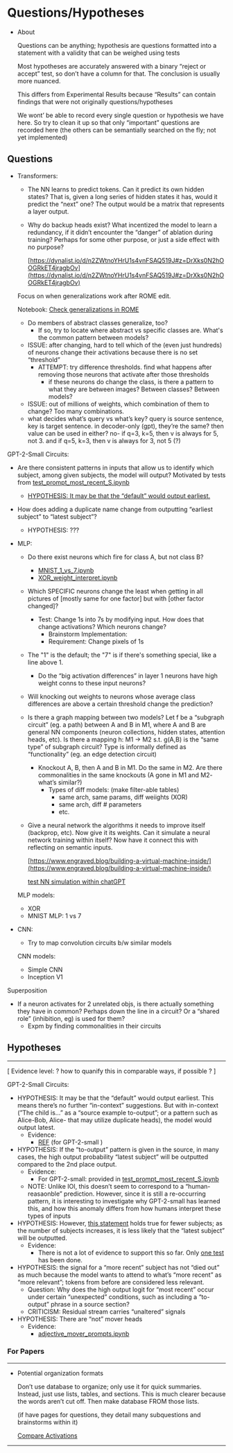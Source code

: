 # Questions/Hypotheses

- About
    
    Questions can be anything; hypothesis are questions formatted into a statement with a validity that can be weighed using tests
    
    Most hypotheses are accurately answered with a binary “reject or accept” test, so don’t have a column for that. The conclusion is usually more nuanced.
    
    This differs from Experimental Results because “Results” can contain findings that were not originally questions/hypotheses
    
    We wont’ be able to record every single question or hypothesis we have here. So try to clean it up so that only “important” questions are recorded here (the others can be semantially searched on the fly; not yet implemented)
    

## Questions

- Transformers:
    - The NN learns to predict tokens. Can it predict its own hidden states? That is, given a long series of hidden states it has, would it predict the “next” one? The output would be a matrix that represents a layer output.
    - Why do backup heads exist? What incentized the model to learn a redundancy, if it didn’t encounter the “danger” of ablation during training? Perhaps for some other purpose, or just a side effect with no purpose?
        
        [https://dynalist.io/d/n2ZWtnoYHrU1s4vnFSAQ519J#z=DrXks0N2hOOGRkET4jragbOv](https://dynalist.io/d/n2ZWtnoYHrU1s4vnFSAQ519J#z=DrXks0N2hOOGRkET4jragbOv)
        
    
    Focus on when generalizations work after ROME edit. 
    
    Notebook: [Check generalizations in ROME](Code%20Notebooks%20432b45bb746f43eabf4172f69d384f8a/Check%20generalizations%20in%20ROME%200f2a42c9096a4d5693d7f51ebc144f4b.md) 
    
    - Do members of abstract classes generalize, too?
        - If so, try to locate where abstract vs specific classes are. What's the common pattern between models?
    - ISSUE: after changing, hard to tell which of the (even just hundreds) of neurons change their activations because there is no set “threshold”
        - ATTEMPT: try difference thresholds. find what happens after removing those neurons that activate after those thresholds
            - if these neurons do change the class, is there a pattern to what they are between images? Between classes? Between models?
    - ISSUE: out of millions of weights, which combination of them to change? Too many combinations.
    - what decides what’s query vs what’s key? query is source sentence, key is target sentence. in decoder-only (gpt), they’re the same? then value can be used in either? no- if q=3, k=5, then v is always for 5, not 3. and if q=5, k=3, then v is always for 3, not 5 (?)

GPT-2-Small Circuits:

- Are there consistent patterns in inputs that allow us to identify which subject, among given subjects, the model will output? Motivated by tests from [test_prompt_most_recent_S.ipynb](Code%20Notebooks%20432b45bb746f43eabf4172f69d384f8a/test_prompt_most_recent_S%20ipynb%20a51ecffd653d4d6c995692f0920be200.md)
    - [HYPOTHESIS: It may be that the “default” would output earliest.](Questions%20Hypotheses%2087e989748e1942dfa05a7d90433f2e40.md)
- How does adding a duplicate name change from outputting “earliest subject” to “latest subject”?
    - HYPOTHESIS: ???

- MLP:
    - Do there exist neurons which fire for class A, but not class B?
        - [MNIST_1_vs_7.ipynb](Code%20Notebooks%20432b45bb746f43eabf4172f69d384f8a/MNIST_1_vs_7%20ipynb%20cd1482eb130b428681a298e72f020f76.md)
        - [XOR_weight_interpret.ipynb](Code%20Notebooks%20432b45bb746f43eabf4172f69d384f8a/XOR_weight_interpret%20ipynb%20bf8ac65466fe4eb9a255a26ec920bad2.md)
    - Which SPECIFIC neurons change the least when getting in all pictures of [mostly same for one factor] but with [other factor changed]?
        - Test: Change 1s into 7s by modifying input. How does that change activations? Which neurons change?
            - Brainstorm Implementation:
            - Requirement: Change pixels of 1s
    - The "1" is the default; the "7" is if there's something special, like a line above 1.
        - Do the “big activation differences” in layer 1 neurons have high weight conns to these input neurons?
    - Will knocking out weights to neurons whose average class differences are above a certain threshold change the prediction?
    - Is there a graph mapping between two models? Let f be a “subgraph circuit” (eg. a path) between A and B in M1, where A and B are general NN components (neuron collections, hidden states, attention heads, etc). Is there a mapping h: M1 → M2 s.t. g(A,B) is the “same type” of subgraph circuit? Type is informally defined as “functionality” (eg. an edge detection circuit)
        - Knockout A, B, then A and B in M1. Do the same in M2. Are there commonalities in the same knockouts (A gone in M1 and M2- what’s similar?)
            - Types of diff models: (make filter-able tables)
                - same arch, same params, diff weiights (XOR)
                - same arch, diff # parameters
                - etc.
    - Give a neural network the algorithms it needs to improve itself (backprop, etc). Now give it its weights. Can it simulate a neural network training within itself? Now have it connect this with reflecting on semantic inputs.
        
        [https://www.engraved.blog/building-a-virtual-machine-inside/](https://www.engraved.blog/building-a-virtual-machine-inside/)
        
        [test NN simulation within chatGPT](Questions%20Hypotheses%2087e989748e1942dfa05a7d90433f2e40/test%20NN%20simulation%20within%20chatGPT%206251a5ff667440eb9a0121c529373083.md)
        
    
    MLP models:
    
    - XOR
    - MNIST MLP: 1 vs 7

- CNN:
    - Try to map convolution circuits b/w similar models
    
    CNN models:
    
    - Simple CNN
    - Inception V1

Superposition

- If a neuron activates for 2 unrelated objs, is there actually something they have in common? Perhaps down the line in a circuit? Or a “shared role” (inhibition, eg) is used for them?
    - Expm by finding commonalities in their circuits
    

## Hypotheses

---

[ Evidence level: ? how to quanify this in comparable ways, if possible ? ]

GPT-2-Small Circuits:

- HYPOTHESIS: It may be that the “default” would output earliest. This means there’s no further “in-context” suggestions. But with in-context (”The child is…” as a “source example to-output”; or a pattern such as Alice-Bob, Alice- that may utilize duplicate heads), the model would output latest.
    - Evidence:
        - [REF](Code%20Notebooks%20432b45bb746f43eabf4172f69d384f8a/test_prompt_most_recent_S%20ipynb%20a51ecffd653d4d6c995692f0920be200.md) (for GPT-2-small )
- HYPOTHESIS: If the “to-output” pattern is given in the source, in many cases, the high output probability “latest subject” will be outputted compared to the 2nd place output.
    - Evidence:
        - For GPT-2-small: provided in [test_prompt_most_recent_S.ipynb](Code%20Notebooks%20432b45bb746f43eabf4172f69d384f8a/test_prompt_most_recent_S%20ipynb%20a51ecffd653d4d6c995692f0920be200.md)
    - NOTE: Unlike IOI, this doesn’t seem to correspond to a “human-reasaonble” prediction. However, since it is still a re-occurring pattern, it is interesting to investigate why GPT-2-small has learned this, and how this anomaly differs from how humans interpret these types of inputs
- HYPOTHESIS: However, [this statement](Questions%20Hypotheses%2087e989748e1942dfa05a7d90433f2e40.md) holds true for fewer subjects; as the number of subjects increases, it is less likely that the “latest subject” will be outputted.
    - Evidence:
        - There is not a lot of evidence to support this so far. Only [one test](Code%20Notebooks%20432b45bb746f43eabf4172f69d384f8a/test_prompt_most_recent_S%20ipynb%20a51ecffd653d4d6c995692f0920be200.md) has been done.
- HYPOTHESIS: the signal for a “more recent” subject has not “died out” as much because the model wants to attend to what’s “more recent” as “more relevant”; tokens from before are considered less relevant.
    - Question: Why does the high output logit for “most recent” occur under certain “unexpected” conditions, such as including a “to-output” phrase in a source section?
    - CRITICISM: Residual stream carries “unaltered” signals
- HYPOTHESIS: There are “not” mover heads
    - Evidence:
        - [adjective_mover_prompts.ipynb](Code%20Notebooks%20432b45bb746f43eabf4172f69d384f8a/adjective_mover_prompts%20ipynb%20cf8a6d9206fb47588b60c921c090b348.md)

### For Papers

---

- Potential organization formats
    
    Don’t use database to organize; only use it for quick summaries. Instead, just use lists, tables, and sections. This is much clearer because the words aren’t cut off. Then make database FROM those lists.
    
    (if have pages for questions, they detail many subquestions and brainstorms within it)
    
    [Compare Activations](Questions%20Hypotheses%2087e989748e1942dfa05a7d90433f2e40/Compare%20Activations%207d1b36005d97439b9a5a21ce8e75b63f.csv)
    

---
